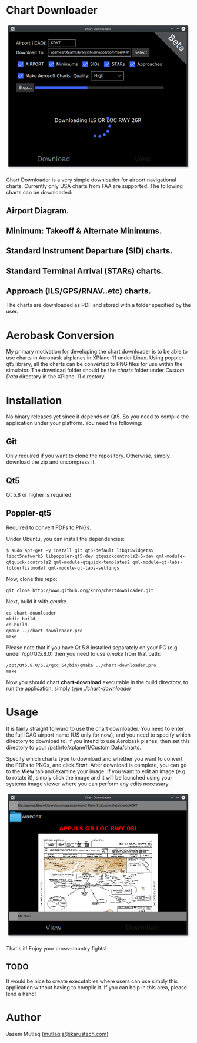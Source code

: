 # Chart Downloader

![Chart Downloader](screenshots/downloader.png?raw=true "Chart Downloader")

Chart Downloader is a very simple downloader for airport navigational charts. Currently only USA charts from FAA are supported. The following charts can be downloaded:

## Airport Diagram.
## Minimum: Takeoff & Alternate Minimums.
## Standard Instrument Departure (SID) charts.
## Standard Terminal Arrival (STARs) charts.
## Approach (ILS/GPS/RNAV..etc) charts.

The charts are downloaded as PDF and stored with a folder specified by the user.

# Aerobask Conversion

My primary motivation for developing the chart downloader is to be able to use charts in Aerobask airplanes in XPlane-11 under Linux. Using poppler-qt5 library, all the charts can be converted to PNG files for use within the simulator. The download folder should be the *charts* folder under *Custom Data* directory in the XPlane-11 directory. 

# Installation

No binary releases yet since it depends on Qt5. So you need to compile the application under your platform. You need the following:

## Git

Only required if you want to clone the repository. Otherwise, simply download the zip and uncompress it.

## Qt5

Qt 5.8 or higher is required.

## Poppler-qt5

Required to convert PDFs to PNGs.


Under Ubuntu, you can install the dependencies:

```
$ sudo apt-get -y install git qt5-default libqt5widgets5 libqt5network5 libpoppler-qt5-dev qtquickcontrols2-5-dev qml-module-qtquick-controls2 qml-module-qtquick-templates2 qml-module-qt-labs-folderlistmodel qml-module-qt-labs-settings
```

Now, clone this repo:

```
git clone http://www.github.org/knro/chartdownloader.git

```

Next, build it with *qmake*.
```
cd chart-downloader
mkdir build
cd build
qmake ../chart-downloader.pro
make
```

Please note that if you have Qt 5.8 installed separately on your PC (e.g. under /opt/Qt5.8.0) then you need to use *qmake* from that path:
```
/opt/Qt5.8.0/5.8/gcc_64/bin/qmake ../chart-downloader.pro
make
```

Now you should chart **chart-download** executable in the build directory, to run the application, simply type *./chart-downloader*

# Usage

It is fairly straight forward to use the chart downloader. You need to enter the full ICAO airport name (US only for now), and you need to specify which directory to download to. If you intend to use Aerobask planes, then set this directory to your /path/to/xplane11/Custom Data/charts.

Specify which charts type to download and whether you want to convert the PDFs to PNGs, and click *Start*. After download is complete, you can go to the **View** tab and examine your image. If you want to edit an image (e.g. to rotate it), simply click the image and it will be launched using your systems image viewer where you can perform any edits necessary.

![Chart Viewer](screenshots/viewer.png?raw=true "Viewer")


That's it! Enjoy your cross-country fights!

## TODO

It would be nice to create executables where users can use simply this application without having to compile it. If you can help in this area, please lend a hand!

# Author

Jasem Mutlaq (mutlaqja@ikarustech.com)
